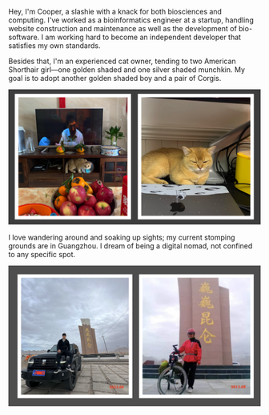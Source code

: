 

Hey, I'm Cooper, a slashie with a knack for both biosciences and computing. I've worked as a bioinformatics engineer at a startup, handling website construction and maintenance as well as the development of bio-software. I am working hard to become an independent developer that satisfies my own standards.

Besides that, I'm an experienced cat owner, tending to two American Shorthair girl—one golden shaded and one silver shaded munchkin. My goal is to adopt another golden shaded boy and a pair of Corgis.

![image-20240427222515007](../../img/image-20240427222515007.png)

I love wandering around and soaking up sights; my current stomping grounds are in Guangzhou. I dream of being a digital nomad, not confined to any specific spot.

![image-20240427221309269](../../img/image-20240427221309269.png)

